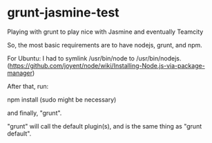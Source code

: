 grunt-jasmine-test
==================

Playing with grunt to play nice with Jasmine and eventually Teamcity


So, the most basic requirements are to have nodejs, grunt, and npm.

For Ubuntu:
I had to symlink /usr/bin/node to /usr/bin/nodejs. (https://github.com/joyent/node/wiki/Installing-Node.js-via-package-manager)


After that, run:

npm install
(sudo might be necessary)

and finally, "grunt".

"grunt" will call the default plugin(s), and is the same thing as "grunt default".



